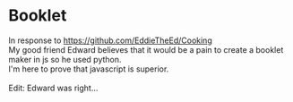 # Booklet
In response to https://github.com/EddieTheEd/Cooking<br>
My good friend Edward believes that it would be a pain to create a booklet maker in js so he used python.<br>
I'm here to prove that javascript is superior. <br>
<br>
Edit: Edward was right...<br>
